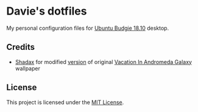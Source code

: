 # Davie's dotfiles

My personal configuration files for [Ubuntu Budgie 18.10][Ubuntu Budgie] desktop.

[Ubuntu Budgie]: https://ubuntubudgie.org/

## Credits

* [Shadax](https://www.reddit.com/user/Shadax) for modified [version](https://www.reddit.com/r/wallpapers/comments/413ecw/vacation_in_andromeda_galaxy/cyztyyz/) of original [Vacation In Andromeda Galaxy](https://www.reddit.com/r/wallpapers/comments/413ecw/vacation_in_andromeda_galaxy/) wallpaper

## License

This project is licensed under the [MIT License](LICENSE).

